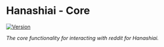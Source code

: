 # Hanashiai - Core

[![Version](https://img.shields.io/badge/version-0.0.1-green.svg)](https://github.com/VesnaBrucoms/hanashiai-core)

_The core functionality for interacting with reddit for Hanashiai._